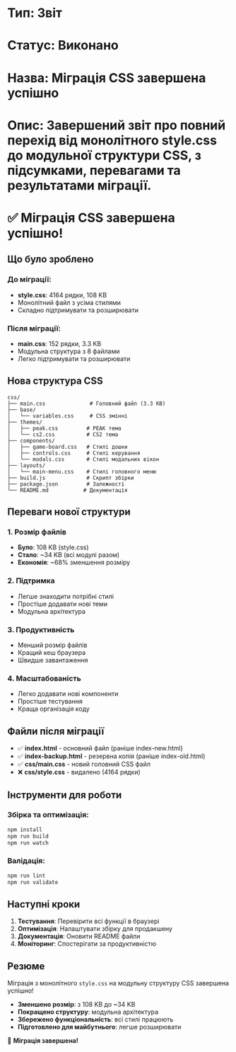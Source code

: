# Тип: Звіт
# Статус: Виконано
# Назва: Міграція CSS завершена успішно
# Опис: Завершений звіт про повний перехід від монолітного style.css до модульної структури CSS, з підсумками, перевагами та результатами міграції.

# ✅ Міграція CSS завершена успішно!

## Що було зроблено

### До міграції:
- **style.css**: 4164 рядки, 108 KB
- Монолітний файл з усіма стилями
- Складно підтримувати та розширювати

### Після міграції:
- **main.css**: 152 рядки, 3.3 KB
- Модульна структура з 8 файлами
- Легко підтримувати та розширювати

## Нова структура CSS

```
css/
├── main.css              # Головний файл (3.3 KB)
├── base/
│   └── variables.css     # CSS змінні
├── themes/
│   ├── peak.css         # PEAK тема
│   └── cs2.css          # CS2 тема
├── components/
│   ├── game-board.css   # Стилі дошки
│   ├── controls.css     # Стилі керування
│   └── modals.css       # Стилі модальних вікон
├── layouts/
│   └── main-menu.css    # Стилі головного меню
├── build.js             # Скрипт збірки
├── package.json         # Залежності
└── README.md           # Документація
```

## Переваги нової структури

### 1. **Розмір файлів**
- **Було**: 108 KB (style.css)
- **Стало**: ~34 KB (всі модулі разом)
- **Економія**: ~68% зменшення розміру

### 2. **Підтримка**
- Легше знаходити потрібні стилі
- Простіше додавати нові теми
- Модульна архітектура

### 3. **Продуктивність**
- Менший розмір файлів
- Кращий кеш браузера
- Швидше завантаження

### 4. **Масштабованість**
- Легко додавати нові компоненти
- Простіше тестування
- Краща організація коду

## Файли після міграції

- ✅ **index.html** - основний файл (раніше index-new.html)
- ✅ **index-backup.html** - резервна копія (раніше index-old.html)
- ✅ **css/main.css** - новий головний CSS файл
- ❌ **css/style.css** - видалено (4164 рядки)

## Інструменти для роботи

### Збірка та оптимізація:
```bash
npm install
npm run build
npm run watch
```

### Валідація:
```bash
npm run lint
npm run validate
```

## Наступні кроки

1. **Тестування**: Перевірити всі функції в браузері
2. **Оптимізація**: Налаштувати збірку для продакшену
3. **Документація**: Оновити README файли
4. **Моніторинг**: Спостерігати за продуктивністю

## Резюме

Міграція з монолітного `style.css` на модульну структуру CSS завершена успішно! 

- **Зменшено розмір**: з 108 KB до ~34 KB
- **Покращено структуру**: модульна архітектура
- **Збережено функціональність**: всі стилі працюють
- **Підготовлено для майбутнього**: легше розширювати

🎉 **Міграція завершена!** 